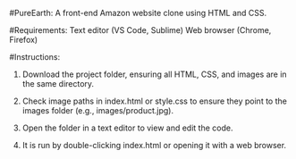 
#PureEarth:
A front-end Amazon website clone using HTML and CSS.

#Requirements:
Text editor (VS Code, Sublime)
Web browser (Chrome, Firefox)

#Instructions:
1. Download the project folder, ensuring all HTML, CSS, and images are in the same directory.

2. Check image paths in index.html or style.css to ensure they point to the images folder (e.g., images/product.jpg).
 
3. Open the folder in a text editor to view and edit the code.

5. It is run by double-clicking index.html or opening it with a web browser.
